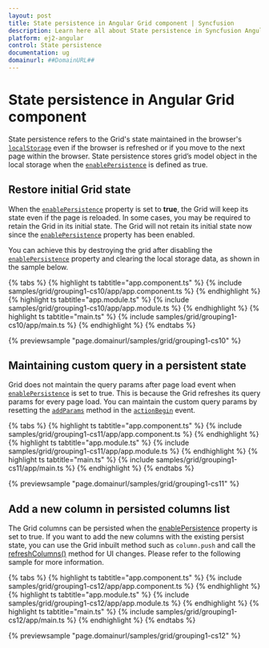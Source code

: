 ```yaml
---
layout: post
title: State persistence in Angular Grid component | Syncfusion
description: Learn here all about State persistence in Syncfusion Angular Grid component of Syncfusion Essential JS 2 and more.
platform: ej2-angular
control: State persistence 
documentation: ug
domainurl: ##DomainURL##
---
```


# State persistence in Angular Grid component

State persistence refers to the Grid's state maintained in the browser's [`localStorage`](https://www.w3schools.com/html/html5_webstorage.asp#) even if the browser is refreshed or if you move to the next page within the browser. State persistence stores grid’s model object in the local storage when the [`enablePersistence`](https://ej2.syncfusion.com/angular/documentation/api/grid/#enablepersistence) is defined as true.

## Restore initial Grid state

When the [`enablePersistence`](https://ej2.syncfusion.com/angular/documentation/api/grid/#enablepersistence) property is set to **true**, the Grid will keep its state even if the page is reloaded. In some cases, you may be required to retain the Grid in its initial state. The Grid will not retain its initial state now since the [`enablePersistence`](https://ej2.syncfusion.com/angular/documentation/api/grid/#enablepersistence) property has been enabled.

You can achieve this by destroying the grid after disabling the [`enablePersistence`](https://ej2.syncfusion.com/angular/documentation/api/grid/#enablepersistence) property and clearing the local storage data, as shown in the sample below.

{% tabs %}
{% highlight ts tabtitle="app.component.ts" %}
{% include samples/grid/grouping1-cs10/app/app.component.ts %}
{% endhighlight %}
{% highlight ts tabtitle="app.module.ts" %}
{% include samples/grid/grouping1-cs10/app/app.module.ts %}
{% endhighlight %}
{% highlight ts tabtitle="main.ts" %}
{% include samples/grid/grouping1-cs10/app/main.ts %}
{% endhighlight %}
{% endtabs %}
  
{% previewsample "page.domainurl/samples/grid/grouping1-cs10" %}

## Maintaining custom query in a persistent state

Grid does not maintain the query params after page load event when [`enablePersistence`](https://ej2.syncfusion.com/angular/documentation/api/grid/#enablepersistence) is set to true. This is because the Grid refreshes its query params for every page load. You can maintain the custom query params by resetting the [`addParams`](https://ej2.syncfusion.com/documentation/api/data/query/#addparams) method in the [`actionBegin`](https://ej2.syncfusion.com/angular/documentation/api/grid/#actionbegin) event.

{% tabs %}
{% highlight ts tabtitle="app.component.ts" %}
{% include samples/grid/grouping1-cs11/app/app.component.ts %}
{% endhighlight %}
{% highlight ts tabtitle="app.module.ts" %}
{% include samples/grid/grouping1-cs11/app/app.module.ts %}
{% endhighlight %}
{% highlight ts tabtitle="main.ts" %}
{% include samples/grid/grouping1-cs11/app/main.ts %}
{% endhighlight %}
{% endtabs %}
  
{% previewsample "page.domainurl/samples/grid/grouping1-cs11" %}

## Add a new column in persisted columns list

The Grid columns can be persisted when the [enablePersistence](https://ej2.syncfusion.com/angular/documentation/api/grid/#enablepersistence) property is set to true. If you want to add the new columns with the existing persist state, you can use the Grid inbuilt method such as `column.push` and call the [refreshColumns()](../../api/grid/#refreshcolumns) method for UI changes. Please refer to the following sample for more information.

{% tabs %}
{% highlight ts tabtitle="app.component.ts" %}
{% include samples/grid/grouping1-cs12/app/app.component.ts %}
{% endhighlight %}
{% highlight ts tabtitle="app.module.ts" %}
{% include samples/grid/grouping1-cs12/app/app.module.ts %}
{% endhighlight %}
{% highlight ts tabtitle="main.ts" %}
{% include samples/grid/grouping1-cs12/app/main.ts %}
{% endhighlight %}
{% endtabs %}
  
{% previewsample "page.domainurl/samples/grid/grouping1-cs12" %}